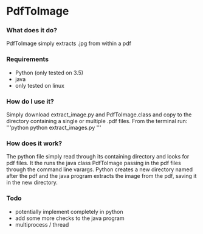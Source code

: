 # PdfToImage
### What does it do?
PdfToImage simply extracts .jpg from within a pdf

### Requirements
- Python (only tested on 3.5)
- java
- only tested on linux

### How do I use it?
Simply download extract_image.py and PdfToImage.class and copy to the directory containing a single or multiple .pdf files.
From the terminal run:
'''python
python extract_images.py
'''

### How does it work?
The python file simply read through its containing directory and looks for pdf files. It the runs the java class PdfToImage passing in the pdf files through the command line varargs. Python creates a new directory named after the pdf and the java program extracts the image from the pdf, saving it in the new directory.

### Todo
- potentially implement completely in python
- add some more checks to the java program
- multiprocess / thread
